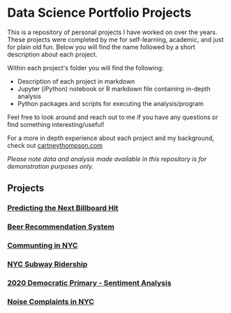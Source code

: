 # Data Science Portfolio Projects
This is a repository of personal projects I have worked on over the years. These projects were completed by me for self-learning, academic, and just for plain old fun. Below you will find the name followed by a short description about each project. 

Within each project's folder you will find the following:
* Description of each project in markdown
* Jupyter (iPython) notebook or R markdown file containing in-depth analysis
* Python packages and scripts for executing the analysis/program

Feel free to look around and reach out to me if you have any questions or find something interesting/useful! 

For a more in depth experience about each project and my background, check out [cartneythompson.com](http://cartneythompson.com)

*Please note data and analysis made available in this repository is for demonstration purposes only.*

## **Projects**

### [Predicting the Next Billboard Hit](https://github.com/cartney06/Data-Science-Projects/tree/master/Predicting%20the%20Next%20Billboard%20Hit)


### [Beer Recommendation System](https://github.com/cartney06/Data-Science-Projects/tree/master/Beer%20Recommendation%20System)


### [Communting in NYC](https://github.com/cartney06/Data-Science-Projects/tree/master/Commuting%20in%20NYC)


### [NYC Subway Ridership](https://github.com/cartney06/Data-Science-Projects/tree/master/NYC%20Subway%20Ridership)


### [2020 Democratic Primary - Sentiment Analysis](https://github.com/cartney06/Data-Science-Projects/2016%20Democratic%20Primary%20Analysis)

### [Noise Complaints in NYC](https://github.com/cartney06/Data-Science-Projects/tree/master/Noise%20Complaints%20in%20New%20York%20City)



